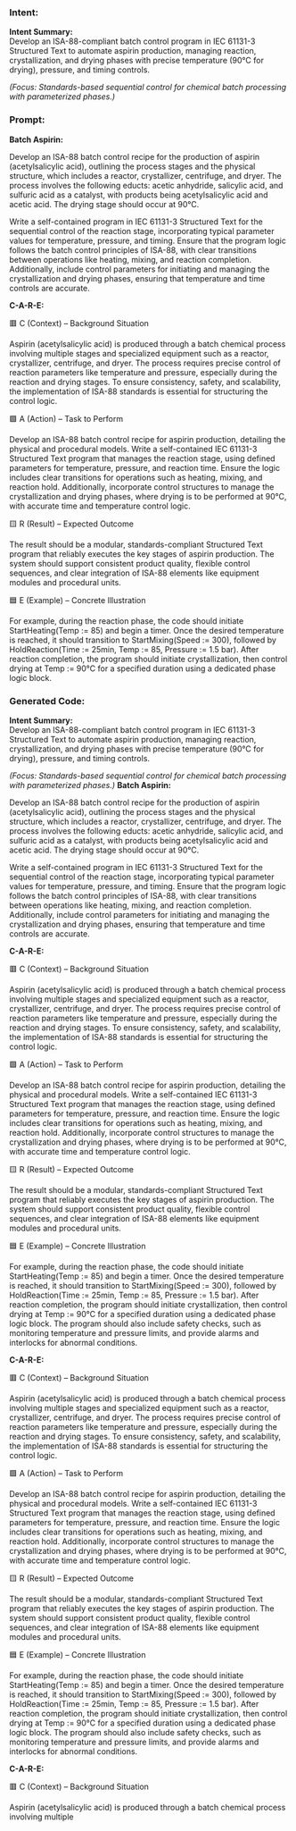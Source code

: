 ### Intent:
**Intent Summary:**  
Develop an ISA-88-compliant batch control program in IEC 61131-3 Structured Text to automate aspirin production, managing reaction, crystallization, and drying phases with precise temperature (90°C for drying), pressure, and timing controls.  

*(Focus: Standards-based sequential control for chemical batch processing with parameterized phases.)*

### Prompt:
**Batch Aspirin:**

Develop an ISA-88 batch control recipe for the production of aspirin (acetylsalicylic acid), outlining the process stages and the physical structure, which includes a reactor, crystallizer, centrifuge, and dryer. The process involves the following educts: acetic anhydride, salicylic acid, and sulfuric acid as a catalyst, with products being acetylsalicylic acid and acetic acid. The drying stage should occur at 90°C.

Write a self-contained program in IEC 61131-3 Structured Text for the sequential control of the reaction stage, incorporating typical parameter values for temperature, pressure, and timing. Ensure that the program logic follows the batch control principles of ISA-88, with clear transitions between operations like heating, mixing, and reaction completion. Additionally, include control parameters for initiating and managing the crystallization and drying phases, ensuring that temperature and time controls are accurate.

**C-A-R-E:**

🟥 C (Context) – Background Situation

Aspirin (acetylsalicylic acid) is produced through a batch chemical process involving multiple stages and specialized equipment such as a reactor, crystallizer, centrifuge, and dryer. The process requires precise control of reaction parameters like temperature and pressure, especially during the reaction and drying stages. To ensure consistency, safety, and scalability, the implementation of ISA-88 standards is essential for structuring the control logic.

🟩 A (Action) – Task to Perform

Develop an ISA-88 batch control recipe for aspirin production, detailing the physical and procedural models. Write a self-contained IEC 61131-3 Structured Text program that manages the reaction stage, using defined parameters for temperature, pressure, and reaction time. Ensure the logic includes clear transitions for operations such as heating, mixing, and reaction hold. Additionally, incorporate control structures to manage the crystallization and drying phases, where drying is to be performed at 90°C, with accurate time and temperature control logic.

🟨 R (Result) – Expected Outcome

The result should be a modular, standards-compliant Structured Text program that reliably executes the key stages of aspirin production. The system should support consistent product quality, flexible control sequences, and clear integration of ISA-88 elements like equipment modules and procedural units.

🟦 E (Example) – Concrete Illustration

For example, during the reaction phase, the code should initiate StartHeating(Temp := 85) and begin a timer. Once the desired temperature is reached, it should transition to StartMixing(Speed := 300), followed by HoldReaction(Time := 25min, Temp := 85, Pressure := 1.5 bar). After reaction completion, the program should initiate crystallization, then control drying at Temp := 90°C for a specified duration using a dedicated phase logic block.

### Generated Code:
**Intent Summary:**  
Develop an ISA-88-compliant batch control program in IEC 61131-3 Structured Text to automate aspirin production, managing reaction, crystallization, and drying phases with precise temperature (90°C for drying), pressure, and timing controls.  

*(Focus: Standards-based sequential control for chemical batch processing with parameterized phases.)*
**Batch Aspirin:**

Develop an ISA-88 batch control recipe for the production of aspirin (acetylsalicylic acid), outlining the process stages and the physical structure, which includes a reactor, crystallizer, centrifuge, and dryer. The process involves the following educts: acetic anhydride, salicylic acid, and sulfuric acid as a catalyst, with products being acetylsalicylic acid and acetic acid. The drying stage should occur at 90°C.

Write a self-contained program in IEC 61131-3 Structured Text for the sequential control of the reaction stage, incorporating typical parameter values for temperature, pressure, and timing. Ensure that the program logic follows the batch control principles of ISA-88, with clear transitions between operations like heating, mixing, and reaction completion. Additionally, include control parameters for initiating and managing the crystallization and drying phases, ensuring that temperature and time controls are accurate.

**C-A-R-E:**

🟥 C (Context) – Background Situation

Aspirin (acetylsalicylic acid) is produced through a batch chemical process involving multiple stages and specialized equipment such as a reactor, crystallizer, centrifuge, and dryer. The process requires precise control of reaction parameters like temperature and pressure, especially during the reaction and drying stages. To ensure consistency, safety, and scalability, the implementation of ISA-88 standards is essential for structuring the control logic.

🟩 A (Action) – Task to Perform

Develop an ISA-88 batch control recipe for aspirin production, detailing the physical and procedural models. Write a self-contained IEC 61131-3 Structured Text program that manages the reaction stage, using defined parameters for temperature, pressure, and reaction time. Ensure the logic includes clear transitions for operations such as heating, mixing, and reaction hold. Additionally, incorporate control structures to manage the crystallization and drying phases, where drying is to be performed at 90°C, with accurate time and temperature control logic.

🟨 R (Result) – Expected Outcome

The result should be a modular, standards-compliant Structured Text program that reliably executes the key stages of aspirin production. The system should support consistent product quality, flexible control sequences, and clear integration of ISA-88 elements like equipment modules and procedural units.

🟦 E (Example) – Concrete Illustration

For example, during the reaction phase, the code should initiate StartHeating(Temp := 85) and begin a timer. Once the desired temperature is reached, it should transition to StartMixing(Speed := 300), followed by HoldReaction(Time := 25min, Temp := 85, Pressure := 1.5 bar). After reaction completion, the program should initiate crystallization, then control drying at Temp := 90°C for a specified duration using a dedicated phase logic block. The program should also include safety checks, such as monitoring temperature and pressure limits, and provide alarms and interlocks for abnormal conditions.

**C-A-R-E:**

🟥 C (Context) – Background Situation

Aspirin (acetylsalicylic acid) is produced through a batch chemical process involving multiple stages and specialized equipment such as a reactor, crystallizer, centrifuge, and dryer. The process requires precise control of reaction parameters like temperature and pressure, especially during the reaction and drying stages. To ensure consistency, safety, and scalability, the implementation of ISA-88 standards is essential for structuring the control logic.

🟩 A (Action) – Task to Perform

Develop an ISA-88 batch control recipe for aspirin production, detailing the physical and procedural models. Write a self-contained IEC 61131-3 Structured Text program that manages the reaction stage, using defined parameters for temperature, pressure, and reaction time. Ensure the logic includes clear transitions for operations such as heating, mixing, and reaction hold. Additionally, incorporate control structures to manage the crystallization and drying phases, where drying is to be performed at 90°C, with accurate time and temperature control logic.

🟨 R (Result) – Expected Outcome

The result should be a modular, standards-compliant Structured Text program that reliably executes the key stages of aspirin production. The system should support consistent product quality, flexible control sequences, and clear integration of ISA-88 elements like equipment modules and procedural units.

🟦 E (Example) – Concrete Illustration

For example, during the reaction phase, the code should initiate StartHeating(Temp := 85) and begin a timer. Once the desired temperature is reached, it should transition to StartMixing(Speed := 300), followed by HoldReaction(Time := 25min, Temp := 85, Pressure := 1.5 bar). After reaction completion, the program should initiate crystallization, then control drying at Temp := 90°C for a specified duration using a dedicated phase logic block. The program should also include safety checks, such as monitoring temperature and pressure limits, and provide alarms and interlocks for abnormal conditions.

**C-A-R-E:**

🟥 C (Context) – Background Situation

Aspirin (acetylsalicylic acid) is produced through a batch chemical process involving multiple
